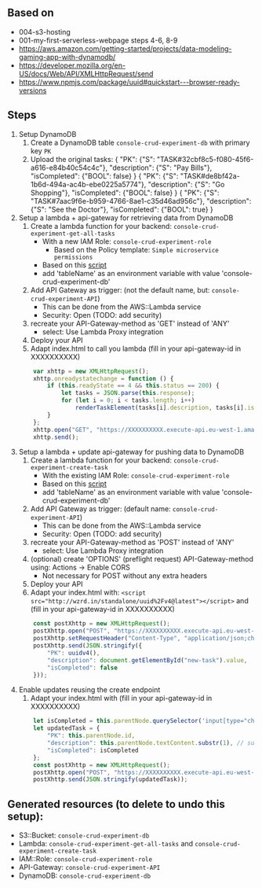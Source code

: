 ## Based on
* 004-s3-hosting
* 001-my-first-serverless-webpage steps 4-6, 8-9
* https://aws.amazon.com/getting-started/projects/data-modeling-gaming-app-with-dynamodb/
* https://developer.mozilla.org/en-US/docs/Web/API/XMLHttpRequest/send
* https://www.npmjs.com/package/uuid#quickstart---browser-ready-versions


## Steps
1) Setup DynamoDB
    1) Create a DynamoDB table `console-crud-experiment-db` with primary key `PK`
    2) Upload the original tasks:
        { "PK": {"S": "TASK#32cbf8c5-f080-45f6-a616-e84b40c54c4c"}, "description": {"S": "Pay Bills"}, "isCompleted": {"BOOL": false} }
        { "PK": {"S": "TASK#de8bf42a-1b6d-494a-ac4b-ebe0225a5774"}, "description": {"S": "Go Shopping"}, "isCompleted": {"BOOL": false} }
        { "PK": {"S": "TASK#7aac9f6e-b959-4766-8ae1-c35d46ad956c"}, "description": {"S": "See the Doctor"}, "isCompleted": {"BOOL": true} }
2) Setup a lambda + api-gateway for retrieving data from DynamoDB
    1) Create a lambda function for your backend: `console-crud-experiment-get-all-tasks`
        * With a new IAM Role: `console-crud-experiment-role`
            * Based on the Policy template: `Simple microservice permissions`
        * Based on this [script](get-all-tasks.py)
        * add 'tableName' as an environment variable with value 'console-crud-experiment-db'
    2) Add API Gateway as trigger: (not the default name, but: `console-crud-experiment-API`)
        * This can be done from the AWS::Lambda service
        * Security: Open (TODO: add security)
    3) recreate your API-Gateway-method as 'GET' instead of 'ANY'
        * select: Use Lambda Proxy integration
    4) Deploy your API
    5) Adapt index.html to call you lambda (fill in your api-gateway-id in XXXXXXXXXX)
    ```javascript
        var xhttp = new XMLHttpRequest();
        xhttp.onreadystatechange = function () {
            if (this.readyState == 4 && this.status == 200) {
                let tasks = JSON.parse(this.response);
                for (let i = 0; i < tasks.length; i++)
                    renderTaskElement(tasks[i].description, tasks[i].isCompleted)
            }
        };
        xhttp.open("GET", "https://XXXXXXXXXX.execute-api.eu-west-1.amazonaws.com/default/console-crud-experiment-get-tasks", true);
        xhttp.send();
    ```
3) Setup a lambda + update api-gateway for pushing data to DynamoDB
    1) Create a lambda function for your backend: `console-crud-experiment-create-task`
        * With the existing IAM Role: `console-crud-experiment-role`
        * Based on this [script](create-task.py)
        * add 'tableName' as an environment variable with value 'console-crud-experiment-db'
    2) Add API Gateway as trigger: (default name: `console-crud-experiment-API`)
        * This can be done from the AWS::Lambda service
        * Security: Open (TODO: add security)
    3) recreate your API-Gateway-method as 'POST' instead of 'ANY'
        * select: Use Lambda Proxy integration
    4) (optional) create 'OPTIONS' (preflight request) API-Gateway-method using: Actions -> Enable CORS
        * Not necessary for POST without any extra headers 
    5) Deploy your API
    6) Adapt your index.html with: 
    `<script src="http://wzrd.in/standalone/uuid%2Fv4@latest"></script>` 
    and (fill in your api-gateway-id in XXXXXXXXXX)
    ```javascript
        const postXhttp = new XMLHttpRequest();
        postXhttp.open("POST", "https://XXXXXXXXXX.execute-api.eu-west-1.amazonaws.com/default/console-crud-experiment-create-task", true);
        postXhttp.setRequestHeader("Content-Type", "application/json;charset=UTF-8");
        postXhttp.send(JSON.stringify({
            "PK": uuidv4(),
            "description": document.getElementById("new-task").value,
            "isCompleted": false
        }));
    ```
4) Enable updates reusing the create endpoint
    1) Adapt your index.html with (fill in your api-gateway-id in XXXXXXXXXX)
    ```javascript
        let isCompleted = this.parentNode.querySelector('input[type="checkbox"]').checked;
        let updatedTask = {
            "PK": this.parentNode.id,
            "description": this.parentNode.textContent.substr(1), // substr(1) to remove the X from the delete button
            "isCompleted": isCompleted
        };
        const postXhttp = new XMLHttpRequest();
        postXhttp.open("POST", "https://XXXXXXXXXX.execute-api.eu-west-1.amazonaws.com/default/console-crud-experiment-create-task", true);
        postXhttp.send(JSON.stringify(updatedTask));
    ```

## Generated resources (to delete to undo this setup):
* S3::Bucket: `console-crud-experiment-db`
* Lambda: `console-crud-experiment-get-all-tasks` and `console-crud-experiment-create-task`
* IAM::Role: `console-crud-experiment-role`
* API-Gateway: `console-crud-experiment-API`
* DynamoDB: `console-crud-experiment-db`